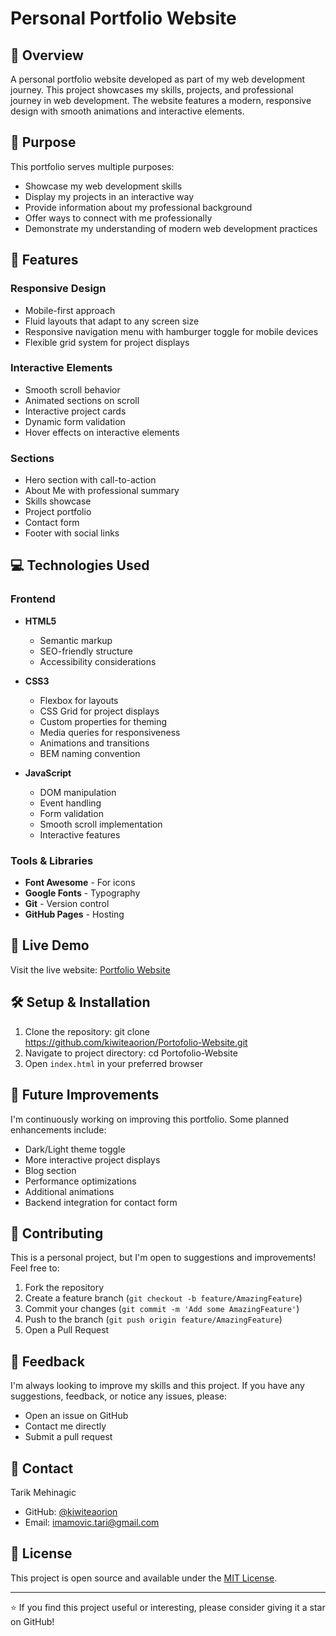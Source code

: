 # Personal Portfolio Website

## 📌 Overview
A personal portfolio website developed as part of my web development journey. This project showcases my skills, projects, and professional journey in web development. The website features a modern, responsive design with smooth animations and interactive elements.

## 🎯 Purpose
This portfolio serves multiple purposes:
- Showcase my web development skills
- Display my projects in an interactive way
- Provide information about my professional background
- Offer ways to connect with me professionally
- Demonstrate my understanding of modern web development practices

## 🚀 Features

### Responsive Design
- Mobile-first approach
- Fluid layouts that adapt to any screen size
- Responsive navigation menu with hamburger toggle for mobile devices
- Flexible grid system for project displays

### Interactive Elements
- Smooth scroll behavior
- Animated sections on scroll
- Interactive project cards
- Dynamic form validation
- Hover effects on interactive elements

### Sections
- Hero section with call-to-action
- About Me with professional summary
- Skills showcase
- Project portfolio
- Contact form
- Footer with social links

## 💻 Technologies Used

### Frontend
- **HTML5**
  - Semantic markup
  - SEO-friendly structure
  - Accessibility considerations
  
- **CSS3**
  - Flexbox for layouts
  - CSS Grid for project displays
  - Custom properties for theming
  - Media queries for responsiveness
  - Animations and transitions
  - BEM naming convention
  
- **JavaScript**
  - DOM manipulation
  - Event handling
  - Form validation
  - Smooth scroll implementation
  - Interactive features

### Tools & Libraries
- **Font Awesome** - For icons
- **Google Fonts** - Typography
- **Git** - Version control
- **GitHub Pages** - Hosting

## 📱 Live Demo
Visit the live website: [Portfolio Website](https://kiwiteaorion.github.io/Portofolio-Website)

## 🛠️ Setup & Installation

1. Clone the repository: git clone https://github.com/kiwiteaorion/Portofolio-Website.git
2. Navigate to project directory: cd Portofolio-Website
3. Open `index.html` in your preferred browser


## 🔄 Future Improvements
I'm continuously working on improving this portfolio. Some planned enhancements include:
- Dark/Light theme toggle
- More interactive project displays
- Blog section
- Performance optimizations
- Additional animations
- Backend integration for contact form

## 🤝 Contributing
This is a personal project, but I'm open to suggestions and improvements! Feel free to:
1. Fork the repository
2. Create a feature branch (`git checkout -b feature/AmazingFeature`)
3. Commit your changes (`git commit -m 'Add some AmazingFeature'`)
4. Push to the branch (`git push origin feature/AmazingFeature`)
5. Open a Pull Request

## 💭 Feedback
I'm always looking to improve my skills and this project. If you have any suggestions, feedback, or notice any issues, please:
- Open an issue on GitHub
- Contact me directly
- Submit a pull request

## 📧 Contact
Tarik Mehinagic
- GitHub: [@kiwiteaorion](https://github.com/kiwiteaorion)
- Email: imamovic.tari@gmail.com

## 📝 License
This project is open source and available under the [MIT License](LICENSE).

---
⭐️ If you find this project useful or interesting, please consider giving it a star on GitHub!
